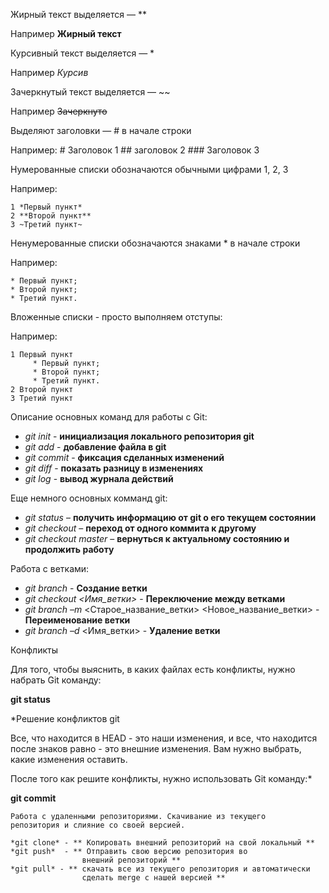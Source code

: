 Жирный текст выделяется — ** 

Например **Жирный текст**

Курсивный текст выделяется — * 

Например *Курсив*

Зачеркнутый текст выделяется — ~~ 

Например ~~Зачеркнуто~~


Выделяют заголовки — # в начале строки

Например:   # Заголовок 1
            ## заголовок 2
            ### Заголовок 3 

Нумерованные списки обозначаются обычными цифрами 1, 2, 3

Например:

    1 *Первый пункт*
    2 **Второй пункт**
    3 ~Третий пункт~

Ненумерованные списки обозначаются знаками * в начале строки

Например:
    
    * Первый пункт;
    * Второй пункт;
    * Третий пункт.

Вложенные списки - просто выполняем отступы:

Например:

    1 Первый пункт
         * Первый пункт;
         * Второй пункт;
         * Третий пункт.        
    2 Второй пункт
    3 Третий пункт


Описание основных команд для работы с Git:

* *git init* - **инициализация локального репозитория git**
* *git add* - **добавление файла в git**
* *git commit* - **фиксация сделанных изменений**
* *git diff* - **показать разницу в изменениях**
* *git log* - **вывод журнала действий**

Еще немного основных комманд git:

*   *git status* – **получить информацию от git о его текущем состоянии**
*   *git checkout* – **переход от одного коммита к другому**
*   *git checkout master* – **вернуться к актуальному состоянию и продолжить работу**

Работа с ветками:
*   *git branch* - **Создание ветки**
*   *git checkout <Имя_ветки>* - **Переключение между ветками**
*   *git branch –m* <Старое_название_ветки> <Новое_название_ветки> - **Переименование ветки** 
*   *git branch –d* <Имя_ветки> - **Удаление ветки**

Конфликты

Для того, чтобы выяснить, в каких файлах есть конфликты, нужно набрать Git команду:

**git status**

*Решение конфликтов git

Все, что находится в HEAD - это наши изменения, и все, что находится после знаков равно - это внешние изменения. Вам нужно выбрать, какие изменения оставить.

После того как решите конфликты, нужно использовать Git команду:*

**git commit**

    Работа с удаленными репозиториями. Скачивание из текущего
    репозитория и слияние со своей версией.

    *git clone* - ** Копировать внешний репозиторий на свой локальный **
    *git push*  - ** Отправить свою версию репозитория во
                    внешний репозиторий **
    *git pull* - ** скачать все из текущего репозитория и автоматически
                    сделать merge с нашей версией **
    